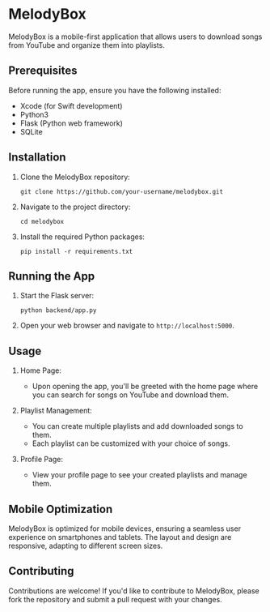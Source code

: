 ﻿# MelodyBox

MelodyBox is a mobile-first application that allows users to download songs from YouTube and organize them into playlists.

## Prerequisites

Before running the app, ensure you have the following installed:

- Xcode (for Swift development)
- Python3
- Flask (Python web framework)
- SQLite 

## Installation

1. Clone the MelodyBox repository:

    ```
    git clone https://github.com/your-username/melodybox.git
    ```

2. Navigate to the project directory:

    ```
    cd melodybox
    ```

3. Install the required Python packages:

    ```
    pip install -r requirements.txt
    ```

## Running the App

1. Start the Flask server:

    ```
    python backend/app.py
    ```

2. Open your web browser and navigate to `http://localhost:5000`.

## Usage

1. Home Page:
    - Upon opening the app, you'll be greeted with the home page where you can search for songs on YouTube and download them.

2. Playlist Management:
    - You can create multiple playlists and add downloaded songs to them.
    - Each playlist can be customized with your choice of songs.

3. Profile Page:
    - View your profile page to see your created playlists and manage them.

## Mobile Optimization

MelodyBox is optimized for mobile devices, ensuring a seamless user experience on smartphones and tablets. The layout and design are responsive, adapting to different screen sizes.

## Contributing

Contributions are welcome! If you'd like to contribute to MelodyBox, please fork the repository and submit a pull request with your changes.


